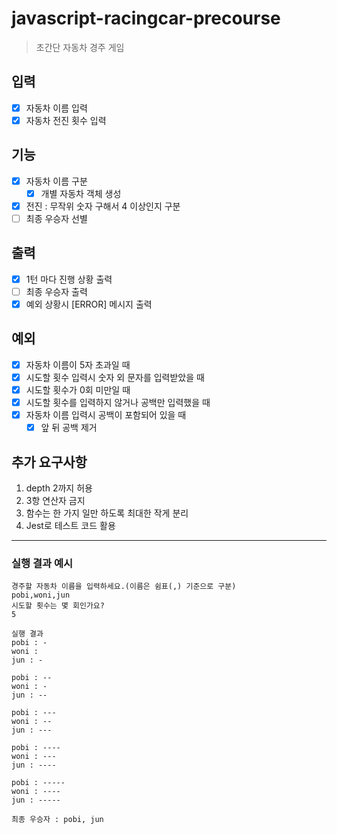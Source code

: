 # javascript-racingcar-precourse

> 초간단 자동차 경주 게임

## 입력

-   [x] 자동차 이름 입력
-   [x] 자동차 전진 횟수 입력

## 기능

-   [x] 자동차 이름 구분
    -   [x] 개별 자동차 객체 생성
-   [x] 전진 : 무작위 숫자 구해서 4 이상인지 구분
-   [ ] 최종 우승자 선별

## 출력

-   [x] 1턴 마다 진행 상황 출력
-   [ ] 최종 우승자 출력
-   [x] 예외 상황시 [ERROR] 메시지 출력

## 예외

-   [x] 자동차 이름이 5자 초과일 때
-   [x] 시도할 횟수 입력시 숫자 외 문자를 입력받았을 때
-   [x] 시도할 횟수가 0회 미만일 때
-   [x] 시도할 횟수를 입력하지 않거나 공백만 입력했을 때
-   [x] 자동차 이름 입력시 공백이 포함되어 있을 때
    -   [x] 앞 뒤 공백 제거

## 추가 요구사항

1. depth 2까지 허용
2. 3항 연산자 금지
3. 함수는 한 가지 일만 하도록 최대한 작게 분리
4. Jest로 테스트 코드 활용

---

### 실행 결과 예시

```
경주할 자동차 이름을 입력하세요.(이름은 쉼표(,) 기준으로 구분)
pobi,woni,jun
시도할 횟수는 몇 회인가요?
5

실행 결과
pobi : -
woni :
jun : -

pobi : --
woni : -
jun : --

pobi : ---
woni : --
jun : ---

pobi : ----
woni : ---
jun : ----

pobi : -----
woni : ----
jun : -----

최종 우승자 : pobi, jun
```

